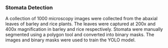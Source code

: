### Stomata Detection
A collection of 1000 microscopy images were collected from the abaxial leaves of barley and rice plants.
The leaves were captured at 200x and 400x magnification in barley and rice respectively.
Stomata were manually segmented using a polygon tool and converted into binary masks.
The images and binary masks were used to train the YOLO model.
